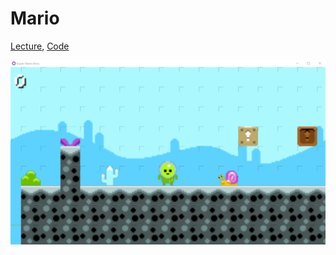 # Mario

[Lecture](https://learning.edx.org/course/course-v1:HarvardX+CS50G+Games/block-v1:HarvardX+CS50G+Games+type@sequential+block@adb271e8920b4280909bb6a75be114cd/block-v1:HarvardX+CS50G+Games+type@vertical+block@995fe192231240639e67a8bacb8d93eb),
[Code](https://github.com/games50/mario)

![preview](./preview.png)
